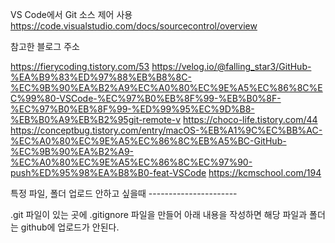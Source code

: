 
VS Code에서 Git 소스 제어 사용
https://code.visualstudio.com/docs/sourcecontrol/overview

참고한 블로그 주소

https://fierycoding.tistory.com/53
https://velog.io/@falling_star3/GitHub-%EA%B9%83%ED%97%88%EB%B8%8C-%EC%9B%90%EA%B2%A9%EC%A0%80%EC%9E%A5%EC%86%8C%EC%99%80-VSCode-%EC%97%B0%EB%8F%99-%EB%B0%8F-%EC%97%B0%EB%8F%99-%ED%99%95%EC%9D%B8-%EB%B0%A9%EB%B2%95git-remote-v
https://choco-life.tistory.com/44
https://conceptbug.tistory.com/entry/macOS-%EB%A1%9C%EC%BB%AC-%EC%A0%80%EC%9E%A5%EC%86%8C%EB%A5%BC-GitHub-%EC%9B%90%EA%B2%A9-%EC%A0%80%EC%9E%A5%EC%86%8C%EC%97%90-push%ED%95%98%EA%B8%B0-feat-VSCode
https://kcmschool.com/194

특정 파일, 폴더 업로드 안하고 싶을때 ----------------------

.git 파일이 있는 곳에 
.gitignore 파일을 만들어 아래 내용을 작성하면 
해당 파일과 폴더는 github에 업로드가 안된다.
